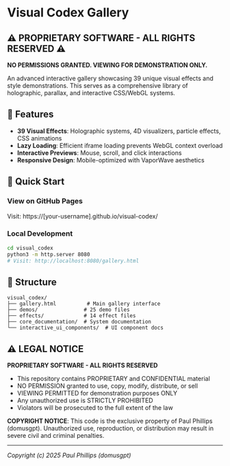# Visual Codex Gallery

## ⚠️ PROPRIETARY SOFTWARE - ALL RIGHTS RESERVED ⚠️

**NO PERMISSIONS GRANTED. VIEWING FOR DEMONSTRATION ONLY.**

An advanced interactive gallery showcasing 39 unique visual effects and style demonstrations. This serves as a comprehensive library of holographic, parallax, and interactive CSS/WebGL systems.

## 🎨 Features

- **39 Visual Effects**: Holographic systems, 4D visualizers, particle effects, CSS animations
- **Lazy Loading**: Efficient iframe loading prevents WebGL context overload
- **Interactive Previews**: Mouse, scroll, and click interactions
- **Responsive Design**: Mobile-optimized with VaporWave aesthetics

## 🚀 Quick Start

### View on GitHub Pages
Visit: https://[your-username].github.io/visual-codex/

### Local Development
```bash
cd visual_codex
python3 -m http.server 8080
# Visit: http://localhost:8080/gallery.html
```

## 📁 Structure

```
visual_codex/
├── gallery.html          # Main gallery interface
├── demos/               # 25 demo files
├── effects/             # 14 effect files
├── core_documentation/  # System documentation
└── interactive_ui_components/  # UI component docs
```

## ⚠️ LEGAL NOTICE

**PROPRIETARY SOFTWARE - ALL RIGHTS RESERVED**

- This repository contains PROPRIETARY and CONFIDENTIAL material
- NO PERMISSION granted to use, copy, modify, distribute, or sell
- VIEWING PERMITTED for demonstration purposes ONLY  
- Any unauthorized use is STRICTLY PROHIBITED
- Violators will be prosecuted to the full extent of the law

**COPYRIGHT NOTICE**: This code is the exclusive property of Paul Phillips (domusgpt).
Unauthorized use, reproduction, or distribution may result in severe civil and criminal penalties.

---

*Copyright (c) 2025 Paul Phillips (domusgpt)*